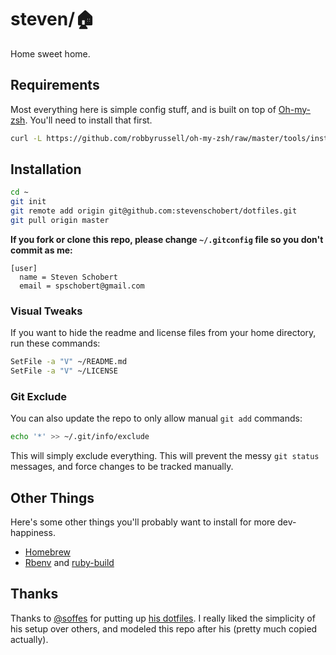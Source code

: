 # steven/:house:

Home sweet home.

## Requirements

Most everything here is simple config stuff, and is built on top of [Oh-my-zsh](https://github.com/robbyrussell/oh-my-zsh). You'll need to install that first.

```sh
curl -L https://github.com/robbyrussell/oh-my-zsh/raw/master/tools/install.sh | sh
```

## Installation

```sh
cd ~
git init
git remote add origin git@github.com:stevenschobert/dotfiles.git
git pull origin master
```

__If you fork or clone this repo, please change `~/.gitconfig` file so you don't commit as me:__

```
[user]
  name = Steven Schobert
  email = spschobert@gmail.com
```

### Visual Tweaks

If you want to hide the readme and license files from your home directory, run these commands:

```sh
SetFile -a "V" ~/README.md
SetFile -a "V" ~/LICENSE
```

### Git Exclude

You can also update the repo to only allow manual `git add` commands:

```sh
echo '*' >> ~/.git/info/exclude
```

This will simply exclude everything. This will prevent the messy `git status` messages, and force changes to be tracked manually.

## Other Things

Here's some other things you'll probably want to install for more dev-happiness.

- [Homebrew](https://github.com/mxcl/homebrew/wiki/installation)
- [Rbenv](https://github.com/sstephenson/rbenv) and [ruby-build](https://github.com/sstephenson/ruby-build)

## Thanks

Thanks to [@soffes](https://github.com/soffes) for putting up [his dotfiles](https://github.com/soffes/dotfiles). I really liked the simplicity of his setup over others, and modeled this repo after his (pretty much copied actually).
